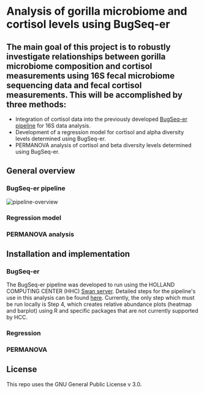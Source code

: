 # Analysis of gorilla microbiome and cortisol levels using BugSeq-er
## The main goal of this project is to robustly investigate relationships between gorilla microbiome composition and cortisol measurements using 16S fecal microbiome sequencing data and fecal cortisol measurements. This will be accomplished by three methods: 
- Integration of cortisol data into the previously developed [BugSeq-er pipeline](https://github.com/clayton-lab/BugSeq-er) for 16S data analysis.
- Development of a regression model for cortisol and alpha diversity levels determined using BugSeq-er.
- PERMANOVA analysis of cortisol and beta diversity levels determined using BugSeq-er.

## General overview
### BugSeq-er pipeline
![pipeline-overview](https://github.com/zalsafwani/thesis/blob/621d1302af242417919a21142b0ac8aa846ecc04/Microbiome%20Analysis%20Pipeline.png)
### Regression model
### PERMANOVA analysis

## Installation and implementation
### BugSeq-er
The BugSeq-er pipeline was developed to run using the HOLLAND COMPUTING CENTER (HHC) [Swan server](https://swan-ood.unl.edu/pun/sys/dashboard). Detailed steps for the pipeline's use in this analysis can be found [here](https://github.com/maiabennett/gorilla_cortisol_BugSeq-er/blob/main/steps.md). Currently, the only step which must be run locally is Step 4, which creates relative abundance plots (heatmap and barplot) using R and specific packages that are not currently supported by HCC.
### Regression
### PERMANOVA

## License
This repo uses the GNU General Public License v 3.0.
